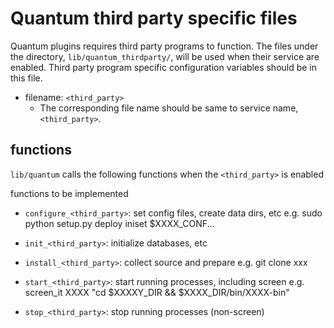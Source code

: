 Quantum third party specific files
==================================
Quantum plugins requires third party programs to function.
The files under the directory, ``lib/quantum_thirdparty/``, will be used
when their service are enabled.
Third party program specific configuration variables should be in this file.

* filename: ``<third_party>``
  * The corresponding file name should be same to service name, ``<third_party>``.

functions
---------
``lib/quantum`` calls the following functions when the ``<third_party>`` is enabled

functions to be implemented
* ``configure_<third_party>``:
  set config files, create data dirs, etc
  e.g.
  sudo python setup.py deploy
  iniset $XXXX_CONF...

* ``init_<third_party>``:
  initialize databases, etc

* ``install_<third_party>``:
  collect source and prepare
  e.g.
  git clone xxx

* ``start_<third_party>``:
  start running processes, including screen
  e.g.
  screen_it XXXX "cd $XXXXY_DIR && $XXXX_DIR/bin/XXXX-bin"

* ``stop_<third_party>``:
  stop running processes (non-screen)
